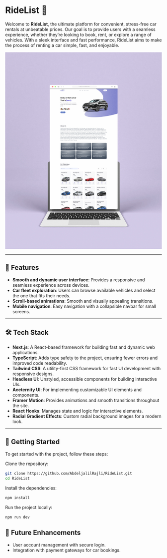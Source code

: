 # RideList 🚗

Welcome to **RideList**, the ultimate platform for convenient, stress-free car rentals at unbeatable prices. Our goal is to provide users with a seamless experience, whether they’re looking to book, rent, or explore a range of vehicles. With a sleek interface and fast performance, RideList aims to make the process of renting a car simple, fast, and enjoyable.

![RideList Mockup](./public/RideList-Mockup.jpg)

---

## 🚀 Features

- **Smooth and dynamic user interface**: Provides a responsive and seamless experience across devices.
- **Car fleet exploration**: Users can browse available vehicles and select the one that fits their needs.
- **Scroll-based animations**: Smooth and visually appealing transitions.
- **Mobile navigation**: Easy navigation with a collapsible navbar for small screens.

---

## 🛠️ Tech Stack

- **Next.js**: A React-based framework for building fast and dynamic web applications.
- **TypeScript**: Adds type safety to the project, ensuring fewer errors and improved code readability.
- **Tailwind CSS**: A utility-first CSS framework for fast UI development with responsive designs.
- **Headless UI**: Unstyled, accessible components for building interactive UIs.
- **Aceternity UI**: For implementing customizable UI elements and components.
- **Framer Motion**: Provides animations and smooth transitions throughout the site.
- **React Hooks**: Manages state and logic for interactive elements.
- **Radial Gradient Effects**: Custom radial background images for a modern look.

---

## 📂 Getting Started

To get started with the project, follow these steps:

Clone the repository:
```bash
git clone https://github.com/AbdeljalilRajli/RideList.git
cd RideList
```

Install the dependencies:

```bash
npm install
```
Run the project locally:

```bash
npm run dev
```

## 🚧 Future Enhancements

- User account management with secure login.
- Integration with payment gateways for car bookings.






